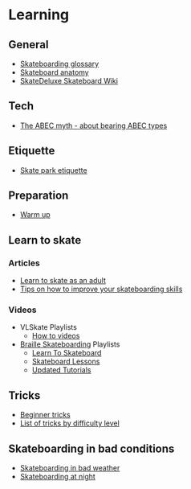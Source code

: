 # Learning

## General

* [Skateboarding glossary](http://www.skate-the-planet.com/articles/glossary/index.html)
* [Skateboard anatomy](https://www.skatewarehouse.com/anatomy.html)
* [SkateDeluxe Skateboard Wiki](https://www.skatedeluxe.com/blog/en/wiki/skateboarding/skateboard-wiki/)

## Tech

* [The ABEC myth - about bearing ABEC types](https://skateboarding.transworld.net/news/the-abec-myth/)

## Etiquette

* [Skate park etiquette](https://www.surfertoday.com/skateboarding/the-ultimate-guide-to-skatepark-etiquette)

## Preparation 

* [Warm up](https://www.thedailypush.com/the-warm-up)

## Learn to skate

### Articles

* [Learn to skate as an adult](https://www.skateboardershq.com/how-to-learn-skateboarding-as-an-adult/)
* [Tips on how to improve your skateboarding skills](https://www.skateboardershq.com/tips-on-how-to-improve-your-skateboarding-skills/)

### Videos

* VLSkate Playlists
  * [How to videos](https://www.youtube.com/playlist?list=PLvRKsQIqEVbAfRhCF6N6RBG-W3KokrKe0)
* [Braille Skateboarding](https://brailleskateboarding.com/) Playlists
  * [Learn To Skateboard](https://www.youtube.com/watch?v=p3NXd3DhH08&list=PL34F060CE1BA3E968)
  * [Skateboard Lessons](https://www.youtube.com/watch?v=XY_fvQhpBEU&list=PLjpsoptsN4KClVfOdsGw-hl0kwkgAlkLq)
  * [Updated Tutorials](https://www.youtube.com/watch?v=VasSLuFO4wY&list=PLjpsoptsN4KAne8sGSM9-VFk9vK8t8du8)

## Tricks

* [Beginner tricks](https://www.skateboardershq.com/easy-beginner-skateboard-tricks-which-look-impressive/)
* [List of tricks by difficulty level](https://theskatinglesson.com/list-of-skateboard-tricks/)

## Skateboarding in bad conditions

* [Skateboarding in bad weather](https://www.liveabout.com/skateboarding-in-bad-weather-3002736)
* [Skateboarding at night](https://www.ridingboards.com/skateboarding-at-night/)

